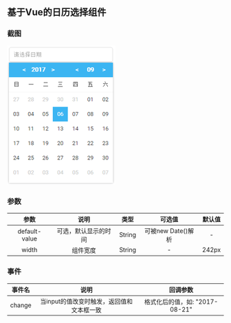 ## 基于Vue的日历选择组件

### 截图

![demo](./demo.gif)

### 参数

|参数	  | 说明  | 类型	 | 可选值	| 默认值 |
|:----:|:-----:|:--------:|:-----:|:-----:|
|default-value|可选，默认显示的时间|String|可被new Date()解析|-|
|width|组件宽度|String|-|242px|

### 事件
|事件名	  | 说明  | 回调参数 |
|:----:|:-----:|:--------:|
|change|当input的值改变时触发，返回值和文本框一致|格式化后的值，如: "2017-08-21"
